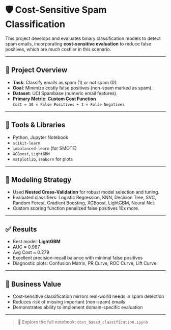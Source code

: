 # 🛡️ Cost-Sensitive Spam Classification

This project develops and evaluates binary classification models to detect spam emails, incorporating **cost-sensitive evaluation** to reduce false positives, which are much costlier in this scenario.

---

## 📌 Project Overview

- **Task**: Classify emails as spam (1) or not spam (0).
- **Goal**: Minimize costly false positives (non-spam marked as spam).
- **Dataset**: UCI Spambase (numeric email features).
- **Primary Metric**: **Custom Cost Function**  
  `Cost = 10 × False Positives + 1 × False Negatives`

---

## 🧰 Tools & Libraries
- Python, Jupyter Notebook
- `scikit-learn`
- `imbalanced-learn` (for SMOTE)
- `XGBoost`, `LightGBM`
- `matplotlib`, `seaborn` for plots

---

## 🧠 Modeling Strategy

- Used **Nested Cross-Validation** for robust model selection and tuning.
- Evaluated classifiers: Logistic Regression, KNN, Decision Tree, SVC, Random Forest, Gradient Boosting, XGBoost, LightGBM, Neural Net.
- Custom scoring function penalized false positives 10x more.

---

## ✅ Results

- Best model: **LightGBM**
- AUC ≈ 0.987  
- Avg Cost ≈ 0.279  
- Excellent precision-recall balance with minimal false positives
- Diagnostic plots: Confusion Matrix, PR Curve, ROC Curve, Lift Curve

---

## 💼 Business Value

- Cost-sensitive classification mirrors real-world needs in spam detection
- Reduces risk of missing important (non-spam) emails
- Demonstrates ability to implement domain-specific evaluation

---

> 📂 Explore the full notebook: `cost_based_classification.ipynb`
